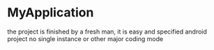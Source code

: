# MyApplication
the project is finished by a fresh man,
it is easy and specified android project 
no single instance or other major coding mode
